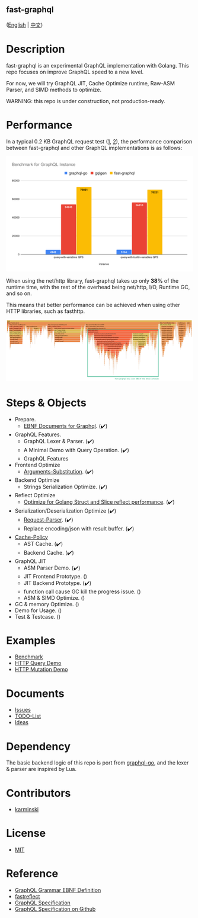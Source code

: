 fast-graphql
------------

([English](./README.md) | [中文](./README-zh-CN.md))


# Description

fast-graphql is an experimental GraphQL implementation with Golang. This repo focuses on improve GraphQL speed to a new level.    

For now, we will try GraphQL JIT, Cache Optimize runtime, Raw-ASM Parser, and SIMD methods to optimize.    

WARNING: this repo is under construction, not production-ready.  

# Performance

In a typical 0.2 KB GraphQL request test ([1](./DOCUMENTS/benchmark-example-request-with-builtin-variables.graphql), [2](./DOCUMENTS/benchmark-example-request-with-query-variables.graphql)), the performance comparison between fast-graphql and other GraphQL implementations is as follows:  

![Benchmark-for-GraphQL-Instance](./DOCUMENTS/assets/images/Benchmark-for-GraphQL-Instance.svg)

When using the net/http library, fast-graphql takes up only **38%** of the runtime time, with the rest of the overhead being net/http, I/O, Runtime GC, and so on.  

This means that better performance can be achieved when using other HTTP libraries, such as fasthttp.    

![fast-graphql-flamegraph-alpha1](./DOCUMENTS/assets/images/fast-graphql-flamegraph-alpha1.png)


# Steps & Objects

- Prepare.
  - [EBNF Documents for Graphql](https://github.com/karminski/graphql-grammar-ebnf-definition). (✔️)
- GraphQL Features.
  - GraphQL Lexer & Parser. (✔️)
  - A Minimal Demo with Query Operation. (✔️)
  - GraphQL Features
- Frontend Optimize
  - [Arguments-Substitution](./DOCUMENTS/Arguments-Substitution-CN.md). (✔️)
- Backend Optimize
  - Strings Serialization Optimize. (✔️)
- Reflect Optimize
  - [Optimize for Golang Struct and Slice reflect performance](https://github.com/karminski/fastreflect). (✔️)
- Serialization/Deserialization Optimize (✔️)
  - [Request-Parser](./DOCUMENTS/Request-Parser-CN.md). (✔️)
  - Replace encoding/json with result buffer. (✔️)
- [Cache-Policy](./DOCUMENTS/Cache-Policy-CN.md) 
  - AST Cache. (✔️)
  - Backend Cache. (✔️)
- GraphQL JIT
  - ASM Parser Demo. (✔️)
  - JIT Frontend Prototype. ()
  - JIT Backend Prototype. (✔️)
  - function call cause GC kill the progress issue. ()
  - ASM & SIMD Optimize. ()
- GC & memory Optimize. ()
- Demo for Usage. ()
- Test & Testcase. ()

# Examples

- [Benchmark](./src/cmd/flamegraph/main.go)
- [HTTP Query Demo](./src/cmd/http-query-example/main.go)
- [HTTP Mutation Demo](./src/cmd/http-mutation-example/main.go)


# Documents

- [Issues](./DOCUMENTS/Issues/)
- [TODO-List](./DOCUMENTS/TODO-List.md)
- [Ideas](./DOCUMENTS/Ideas.md)

# Dependency

The basic backend logic of this repo is port from [graphql-go](https://github.com/graphql-go/graphql), and the lexer & parser are inspired by Lua.

# Contributors

- [karminski](https://github.com/karminski)

# License

- [MIT](./LICENSE)

# Reference

- [GraphQL Grammar EBNF Definition](https://github.com/karminski/graphql-grammar-ebnf-definition)
- [fastreflect](https://github.com/karminski/fastreflect)
- [GraphQL Specification](http://spec.graphql.org/)
- [GraphQL Specification on Github](https://github.com/graphql/graphql-spec)